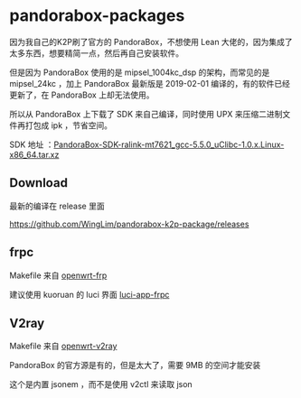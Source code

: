 # pandorabox-packages
因为我自己的K2P刷了官方的 PandoraBox，不想使用 Lean 大佬的，因为集成了太多东西，想要精简一点，然后再自己安装软件。

但是因为 PandoraBox 使用的是 mipsel_1004kc_dsp 的架构，而常见的是 mipsel_24kc ，加上 PandoraBox 最新版是 2019-02-01 编译的，有的软件已经更新了，在 PandoraBox 上却无法使用。

所以从 PandoraBox 上下载了 SDK 来自己编译，同时使用 UPX 来压缩二进制文件再打包成 ipk ，节省空间。

SDK 地址 ：[PandoraBox-SDK-ralink-mt7621_gcc-5.5.0_uClibc-1.0.x.Linux-x86_64.tar.xz](https://downloads.pangubox.com/sdk_for_pear/PandoraBox-SDK-ralink-mt7621_gcc-5.5.0_uClibc-1.0.x.Linux-x86_64.tar.xz)

## Download

最新的编译在 release 里面

https://github.com/WingLim/pandorabox-k2p-package/releases


## frpc

Makefile 来自 [openwrt-frp](https://github.com/kuoruan/openwrt-frp)

建议使用 kuoruan 的 luci 界面 [luci-app-frpc](https://github.com/kuoruan/luci-app-frpc) 


## V2ray

Makefile 来自 [openwrt-v2ray](<https://github.com/kuoruan/openwrt-v2ray>)

PandoraBox 的官方源是有的，但是太大了，需要 9MB 的空间才能安装

这个是内置 jsonem ，而不是使用 v2ctl 来读取 json 
